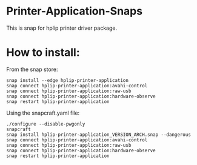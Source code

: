 # Printer-Application-Snaps

This is snap for hplip printer driver package.

# How to install:
From the snap store:
```
snap install --edge hplip-printer-application
snap connect hplip-printer-application:avahi-control
snap connect hplip-printer-application:raw-usb
snap connect hplip-printer-application:hardware-observe
snap restart hplip-printer-application
```
Using the snapcraft.yaml file:
```
./configure --disable-pwgonly
snapcraft
snap install hplip-printer-application_VERSION_ARCH.snap --dangerous
snap connect hplip-printer-application:avahi-control
snap connect hplip-printer-application:raw-usb
snap connect hplip-printer-application:hardware-observe
snap restart hplip-printer-application
```
